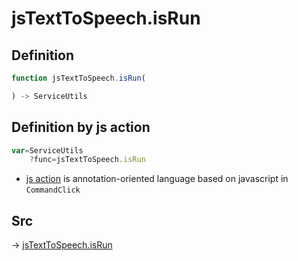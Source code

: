 # jsTextToSpeech.isRun

## Definition

```js.js
function jsTextToSpeech.isRun(

) -> ServiceUtils
```


## Definition by js action

```js.js
var=ServiceUtils
	?func=jsTextToSpeech.isRun

```

- [js action](#) is annotation-oriented language based on javascript in `CommandClick`



## Src

-> [jsTextToSpeech.isRun](https://github.com/puutaro/CommandClick/blob/master/app/src/main/java/com/puutaro/commandclick/fragment_lib/terminal_fragment/js_interface/JsTextToSpeech.kt#L47)


